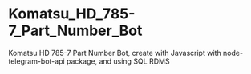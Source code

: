 # Komatsu_HD_785-7_Part_Number_Bot
Komatsu HD 785-7 Part Number Bot, create with Javascript with node-telegram-bot-api package, and using SQL RDMS
